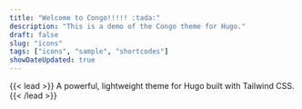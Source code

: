 ```yaml
---
title: "Welcome to Congo!!!!! :tada:"
description: "This is a demo of the Congo theme for Hugo."
draft: false
slug: "icons"
tags: ["icons", "sample", "shortcodes"]
showDateUpdated: true
---
```



{{< lead >}}
A powerful, lightweight theme for Hugo built with Tailwind CSS.
{{< /lead >}}

